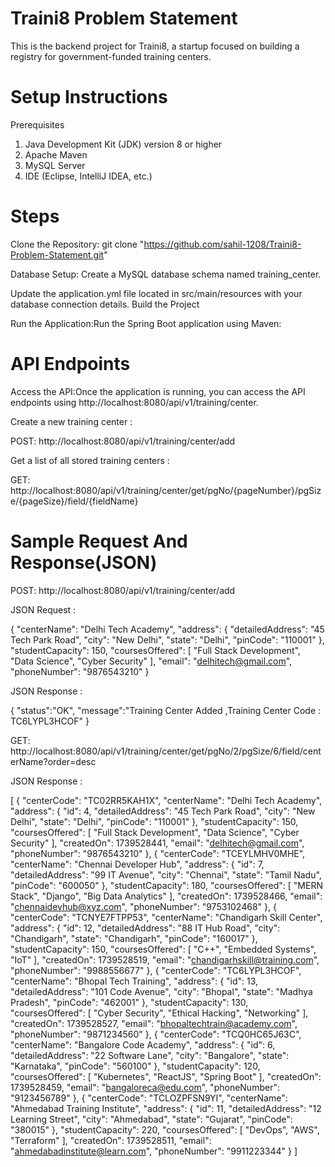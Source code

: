 
# Traini8 Problem Statement

This is the backend project for Traini8, a startup focused on building a registry for government-funded training centers.

# Setup Instructions

Prerequisites
1. Java Development Kit (JDK) version 8 or higher
2. Apache Maven
3. MySQL Server
4. IDE (Eclipse, IntelliJ IDEA, etc.)

# Steps
Clone the Repository: 
git clone "https://github.com/sahil-1208/Traini8-Problem-Statement.git"

Database Setup:
Create a MySQL database schema named training_center.

Update the application.yml file located in src/main/resources with your database connection details.
Build the Project

Run the Application:Run the Spring Boot application using Maven:

# API Endpoints

Access the API:Once the application is running, you can access the API endpoints using 
http://localhost:8080/api/v1/training/center.


Create a new training center : 

POST: http://localhost:8080/api/v1/training/center/add

 Get a list of all stored training centers : 

GET: http://localhost:8080/api/v1/training/center/get/pgNo/{pageNumber}/pgSize/{pageSize}/field/{fieldName}

# Sample Request And Response(JSON)

POST: http://localhost:8080/api/v1/training/center/add
 

JSON Request :

{
    "centerName": "Delhi Tech Academy",
    "address": {
        "detailedAddress": "45 Tech Park Road",
        "city": "New Delhi",
        "state": "Delhi",
        "pinCode": "110001"
    },
    "studentCapacity": 150,
    "coursesOffered": [
        "Full Stack Development",
        "Data Science",
        "Cyber Security"
    ],
    "email": "delhitech@gmail.com",
    "phoneNumber": "9876543210"
}

JSON Response :

{
    "status":"OK",
    "message":"Training Center Added ,Training Center Code : TC6LYPL3HCOF"
}


GET: http://localhost:8080/api/v1/training/center/get/pgNo/2/pgSize/6/field/centerName?order=desc


JSON Response :

[
    {
        "centerCode": "TC02RR5KAH1X",
        "centerName": "Delhi Tech Academy",
        "address": {
            "id": 4,
            "detailedAddress": "45 Tech Park Road",
            "city": "New Delhi",
            "state": "Delhi",
            "pinCode": "110001"
        },
        "studentCapacity": 150,
        "coursesOffered": [
            "Full Stack Development",
            "Data Science",
            "Cyber Security"
        ],
        "createdOn": 1739528441,
        "email": "delhitech@gmail.com",
        "phoneNumber": "9876543210"
    },
    {
        "centerCode": "TCEYLMHV0MHE",
        "centerName": "Chennai Developer Hub",
        "address": {
            "id": 7,
            "detailedAddress": "99 IT Avenue",
            "city": "Chennai",
            "state": "Tamil Nadu",
            "pinCode": "600050"
        },
        "studentCapacity": 180,
        "coursesOffered": [
            "MERN Stack",
            "Django",
            "Big Data Analytics"
        ],
        "createdOn": 1739528466,
        "email": "chennaidevhub@xyz.com",
        "phoneNumber": "9753102468"
    },
    {
        "centerCode": "TCNYE7FTPP53",
        "centerName": "Chandigarh Skill Center",
        "address": {
            "id": 12,
            "detailedAddress": "88 IT Hub Road",
            "city": "Chandigarh",
            "state": "Chandigarh",
            "pinCode": "160017"
        },
        "studentCapacity": 150,
        "coursesOffered": [
            "C++",
            "Embedded Systems",
            "IoT"
        ],
        "createdOn": 1739528519,
        "email": "chandigarhskill@training.com",
        "phoneNumber": "9988556677"
    },
    {
        "centerCode": "TC6LYPL3HCOF",
        "centerName": "Bhopal Tech Training",
        "address": {
            "id": 13,
            "detailedAddress": "101 Code Avenue",
            "city": "Bhopal",
            "state": "Madhya Pradesh",
            "pinCode": "462001"
        },
        "studentCapacity": 130,
        "coursesOffered": [
            "Cyber Security",
            "Ethical Hacking",
            "Networking"
        ],
        "createdOn": 1739528527,
        "email": "bhopaltechtrain@academy.com",
        "phoneNumber": "9871234560"
    },
    {
        "centerCode": "TCQ0HC65J63C",
        "centerName": "Bangalore Code Academy",
        "address": {
            "id": 6,
            "detailedAddress": "22 Software Lane",
            "city": "Bangalore",
            "state": "Karnataka",
            "pinCode": "560100"
        },
        "studentCapacity": 120,
        "coursesOffered": [
            "Kubernetes",
            "ReactJS",
            "Spring Boot"
        ],
        "createdOn": 1739528459,
        "email": "bangaloreca@edu.com",
        "phoneNumber": "9123456789"
    },
    {
        "centerCode": "TCLOZPFSN9YI",
        "centerName": "Ahmedabad Training Institute",
        "address": {
            "id": 11,
            "detailedAddress": "12 Learning Street",
            "city": "Ahmedabad",
            "state": "Gujarat",
            "pinCode": "380015"
        },
        "studentCapacity": 220,
        "coursesOffered": [
            "DevOps",
            "AWS",
            "Terraform"
        ],
        "createdOn": 1739528511,
        "email": "ahmedabadinstitute@learn.com",
        "phoneNumber": "9911223344"
    }
]


